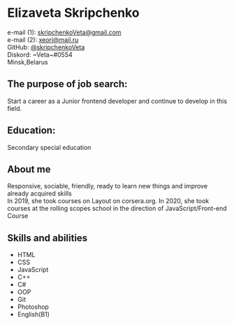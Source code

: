 # **Elizaveta Skripchenko**  
e-mail (1): skripchenkoVeta@gmail.com  
e-mail (2): xeori@mail.ru  
GitHub: [@skripchenkoVeta](https://github.com/skripchenkoVeta)  
Diskord: ~Veta~#0554  
Minsk,Belarus  

## The purpose of job search:
Start a career as a Junior frontend developer and continue to develop in this field.  

## Education:
Secondary special education  


## About me
Responsive, sociable, friendly, ready to learn new things and improve already acquired skills  
In 2019, she took courses on Layout on corsera.org. In 2020, she took courses at the rolling scopes school in the direction of JavaScript/Front-end Course

## Skills and abilities  
* HTML  
* CSS  
* JavaScript  
* C++  
* C#  
* OOP  
* Git  
* Photoshop  
* English(B1)  